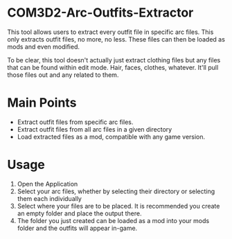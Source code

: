 # COM3D2-Arc-Outfits-Extractor
This tool allows users to extract every outfit file in specific arc files. This only extracts outfit files, no more, no less. These files can then be loaded as mods and even modified.

To be clear, this tool doesn't actually just extract clothing files but any files that can be found within edit mode. Hair, faces, clothes, whatever. It'll pull those files out and any related to them.

# Main Points #
- Extract outfit files from specific arc files.
- Extract outfit files from all arc files in a given directory
- Load extracted files as a mod, compatible with any game version.

# Usage #
1. Open the Application
2. Select your arc files, whether by selecting their directory or selecting them each individually
3. Select where your files are to be placed. It is recommended you create an empty folder and place the output there.
4. The folder you just created can be loaded as a mod into your mods folder and the outfits will appear in-game.
